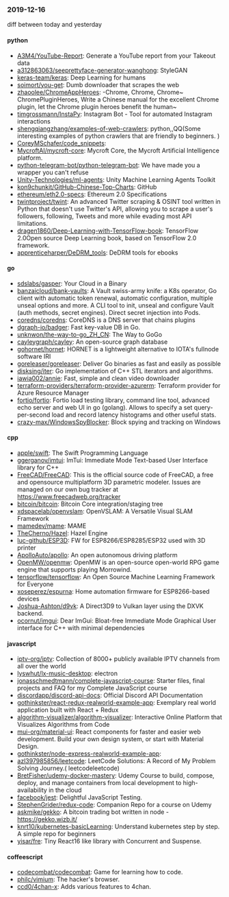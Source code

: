 ### 2019-12-16
diff between today and yesterday

#### python
* [A3M4/YouTube-Report](https://github.com/A3M4/YouTube-Report): Generate a YouTube report from your Takeout data
* [a312863063/seeprettyface-generator-wanghong](https://github.com/a312863063/seeprettyface-generator-wanghong): StyleGAN
* [keras-team/keras](https://github.com/keras-team/keras): Deep Learning for humans
* [soimort/you-get](https://github.com/soimort/you-get):  Dumb downloader that scrapes the web
* [zhaoolee/ChromeAppHeroes](https://github.com/zhaoolee/ChromeAppHeroes): -Chrome, Chrome, Chrome~ ChromePluginHeroes, Write a Chinese manual for the excellent Chrome plugin, let the Chrome plugin heroes benefit the human~
* [timgrossmann/InstaPy](https://github.com/timgrossmann/InstaPy):  Instagram Bot - Tool for automated Instagram interactions
* [shengqiangzhang/examples-of-web-crawlers](https://github.com/shengqiangzhang/examples-of-web-crawlers): python,,QQ(Some interesting examples of python crawlers that are friendly to beginners. )
* [CoreyMSchafer/code_snippets](https://github.com/CoreyMSchafer/code_snippets): 
* [MycroftAI/mycroft-core](https://github.com/MycroftAI/mycroft-core): Mycroft Core, the Mycroft Artificial Intelligence platform.
* [python-telegram-bot/python-telegram-bot](https://github.com/python-telegram-bot/python-telegram-bot): We have made you a wrapper you can't refuse
* [Unity-Technologies/ml-agents](https://github.com/Unity-Technologies/ml-agents): Unity Machine Learning Agents Toolkit
* [kon9chunkit/GitHub-Chinese-Top-Charts](https://github.com/kon9chunkit/GitHub-Chinese-Top-Charts):  GitHub
* [ethereum/eth2.0-specs](https://github.com/ethereum/eth2.0-specs): Ethereum 2.0 Specifications
* [twintproject/twint](https://github.com/twintproject/twint): An advanced Twitter scraping & OSINT tool written in Python that doesn't use Twitter's API, allowing you to scrape a user's followers, following, Tweets and more while evading most API limitations.
* [dragen1860/Deep-Learning-with-TensorFlow-book](https://github.com/dragen1860/Deep-Learning-with-TensorFlow-book): TensorFlow 2.0Open source Deep Learning book, based on TensorFlow 2.0 framework.
* [apprenticeharper/DeDRM_tools](https://github.com/apprenticeharper/DeDRM_tools): DeDRM tools for ebooks

#### go
* [sdslabs/gasper](https://github.com/sdslabs/gasper): Your Cloud in a Binary
* [banzaicloud/bank-vaults](https://github.com/banzaicloud/bank-vaults): A Vault swiss-army knife: a K8s operator, Go client with automatic token renewal, automatic configuration, multiple unseal options and more. A CLI tool to init, unseal and configure Vault (auth methods, secret engines). Direct secret injection into Pods.
* [coredns/coredns](https://github.com/coredns/coredns): CoreDNS is a DNS server that chains plugins
* [dgraph-io/badger](https://github.com/dgraph-io/badger): Fast key-value DB in Go.
* [unknwon/the-way-to-go_ZH_CN](https://github.com/unknwon/the-way-to-go_ZH_CN): The Way to GoGo 
* [cayleygraph/cayley](https://github.com/cayleygraph/cayley): An open-source graph database
* [gohornet/hornet](https://github.com/gohornet/hornet): HORNET is a lightweight alternative to IOTA's fullnode software IRI
* [goreleaser/goreleaser](https://github.com/goreleaser/goreleaser): Deliver Go binaries as fast and easily as possible
* [disksing/iter](https://github.com/disksing/iter): Go implementation of C++ STL iterators and algorithms.
* [iawia002/annie](https://github.com/iawia002/annie):  Fast, simple and clean video downloader
* [terraform-providers/terraform-provider-azurerm](https://github.com/terraform-providers/terraform-provider-azurerm): Terraform provider for Azure Resource Manager
* [fortio/fortio](https://github.com/fortio/fortio): Fortio load testing library, command line tool, advanced echo server and web UI in go (golang). Allows to specify a set query-per-second load and record latency histograms and other useful stats.
* [crazy-max/WindowsSpyBlocker](https://github.com/crazy-max/WindowsSpyBlocker):  Block spying and tracking on Windows

#### cpp
* [apple/swift](https://github.com/apple/swift): The Swift Programming Language
* [ggerganov/imtui](https://github.com/ggerganov/imtui): ImTui: Immediate Mode Text-based User Interface library for C++
* [FreeCAD/FreeCAD](https://github.com/FreeCAD/FreeCAD): This is the official source code of FreeCAD, a free and opensource multiplatform 3D parametric modeler. Issues are managed on our own bug tracker at https://www.freecadweb.org/tracker
* [bitcoin/bitcoin](https://github.com/bitcoin/bitcoin): Bitcoin Core integration/staging tree
* [xdspacelab/openvslam](https://github.com/xdspacelab/openvslam): OpenVSLAM: A Versatile Visual SLAM Framework
* [mamedev/mame](https://github.com/mamedev/mame): MAME
* [TheCherno/Hazel](https://github.com/TheCherno/Hazel): Hazel Engine
* [luc-github/ESP3D](https://github.com/luc-github/ESP3D): FW for ESP8266/ESP8285/ESP32 used with 3D printer
* [ApolloAuto/apollo](https://github.com/ApolloAuto/apollo): An open autonomous driving platform
* [OpenMW/openmw](https://github.com/OpenMW/openmw): OpenMW is an open-source open-world RPG game engine that supports playing Morrowind.
* [tensorflow/tensorflow](https://github.com/tensorflow/tensorflow): An Open Source Machine Learning Framework for Everyone
* [xoseperez/espurna](https://github.com/xoseperez/espurna): Home automation firmware for ESP8266-based devices
* [Joshua-Ashton/d9vk](https://github.com/Joshua-Ashton/d9vk): A Direct3D9 to Vulkan layer using the DXVK backend.
* [ocornut/imgui](https://github.com/ocornut/imgui): Dear ImGui: Bloat-free Immediate Mode Graphical User interface for C++ with minimal dependencies

#### javascript
* [iptv-org/iptv](https://github.com/iptv-org/iptv): Collection of 8000+ publicly available IPTV channels from all over the world
* [lyswhut/lx-music-desktop](https://github.com/lyswhut/lx-music-desktop):  electron 
* [jonasschmedtmann/complete-javascript-course](https://github.com/jonasschmedtmann/complete-javascript-course): Starter files, final projects and FAQ for my Complete JavaScript course
* [discordapp/discord-api-docs](https://github.com/discordapp/discord-api-docs): Official Discord API Documentation
* [gothinkster/react-redux-realworld-example-app](https://github.com/gothinkster/react-redux-realworld-example-app): Exemplary real world application built with React + Redux
* [algorithm-visualizer/algorithm-visualizer](https://github.com/algorithm-visualizer/algorithm-visualizer): Interactive Online Platform that Visualizes Algorithms from Code
* [mui-org/material-ui](https://github.com/mui-org/material-ui): React components for faster and easier web development. Build your own design system, or start with Material Design.
* [gothinkster/node-express-realworld-example-app](https://github.com/gothinkster/node-express-realworld-example-app): 
* [azl397985856/leetcode](https://github.com/azl397985856/leetcode): LeetCode Solutions: A Record of My Problem Solving Journey.( leetcodeleetcode)
* [BretFisher/udemy-docker-mastery](https://github.com/BretFisher/udemy-docker-mastery): Udemy Course to build, compose, deploy, and manage containers from local development to high-availability in the cloud
* [facebook/jest](https://github.com/facebook/jest): Delightful JavaScript Testing.
* [StephenGrider/redux-code](https://github.com/StephenGrider/redux-code): Companion Repo for a course on Udemy
* [askmike/gekko](https://github.com/askmike/gekko): A bitcoin trading bot written in node - https://gekko.wizb.it/
* [knrt10/kubernetes-basicLearning](https://github.com/knrt10/kubernetes-basicLearning): Understand kubernetes step by step. A simple repo for beginners 
* [yisar/fre](https://github.com/yisar/fre):  Tiny React16 like library with Concurrent and Suspense.

#### coffeescript
* [codecombat/codecombat](https://github.com/codecombat/codecombat): Game for learning how to code.
* [philc/vimium](https://github.com/philc/vimium): The hacker's browser.
* [ccd0/4chan-x](https://github.com/ccd0/4chan-x): Adds various features to 4chan.
